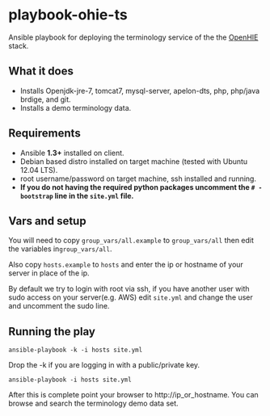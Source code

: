 playbook-ohie-ts
================

Ansible playbook for deploying the terminology service of the the [OpenHIE](http://ohie.org) stack.

## What it does
* Installs Openjdk-jre-7, tomcat7, mysql-server, apelon-dts, php, php/java brdige, and git.
* Installs a demo terminology data.

## Requirements
* Ansible **1.3+** installed on client.
* Debian based distro installed on target machine (tested with Ubuntu 12.04 LTS).
* root username/password on target machine, ssh installed and running.
* **If you do not having the required python packages uncomment the `# - bootstrap` line in the `site.yml` file.**

## Vars and setup
You will need to copy `group_vars/all.example` to `group_vars/all` then edit the variables in`group_vars/all`.

Also copy `hosts.example` to `hosts` and enter the ip or hostname of your server in place of the ip.

By default we try to login with root via ssh, if you have another user with sudo access on your server(e.g. AWS) edit `site.yml` and change the user and uncomment the sudo line.

## Running the play
`ansible-playbook -k -i hosts site.yml`

Drop the -k if you are logging in with a public/private key. 

`ansible-playbook -i hosts site.yml`

After this is complete point your browser to http://ip_or_hostname.  You can browse and search the terminology demo data set.
